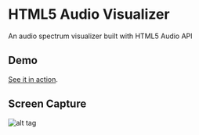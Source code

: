 HTML5 Audio Visualizer
======================

An audio spectrum visualizer built with HTML5 Audio API

Demo
---
[See it in action](http://wayouliu.duapp.com/mess/audio_visualizer.html).

Screen Capture
---
![alt tag](https://raw.github.com/Wayou/HTML5_Audio_Visualizer/master/sources/screencapture.png)
